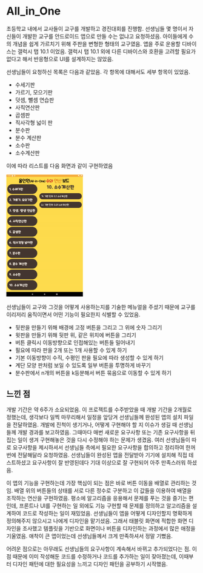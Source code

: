 # All_in_One


초등학교 내에서 교사들이 교구를 개발하고 경진대회를 진행함. 선생님들 몇 명이서 자신들이 개발한 교구를 안드로이드 앱으로 만들 수는 없냐고 요청하셨음. 아이들에게 수의 개념을 쉽게 가르치기 위해 주판을 변형한 형태의 교구였음. 앱을 주로 운용할 디바이스는 갤럭시 탭 10.1 이었음. 갤럭시 탭 10.1 외에 다른 디바이스와 호환을 고려할 필요가 없다고 해서 반응형으로 UI를 설계하지는 않았음.


선생님들이 요청하신 목록은 다음과 같았음. 각 항목에 대해서도 세부 항목이 있었음.



- 수세기판
- 가르기, 모으기판
- 덧셈, 뺄셈 연습판
- 사칙연산판
- 곱셈판
- 직사각형 넓이 판
- 분수판
- 분수 계산판
- 소수판
- 소수계산판

이에 따라 리스트를 다음 화면과 같이 구현하였음

<img src = "res/all_in_one_menu.gif" width="40%">





선생님들이 교구와 그것을 어떻게 사용하는지를 기술한 메뉴얼을 주셨기 때문에 교구를 이리저리 움직이면서 어떤 기능이 필요한지 식별할 수 있었음.



- 뒷판을 만들기 위해 배경에 고정 버튼을 그리고 그 위에 숫자 그리기
- 윗판을 만들기 위해 뒷판 위, 같은 위치에 버튼을 그리기
- 버튼 클릭시 이동방향으로 인접해있는 버튼들 밀어내기
- 필요에 따라 판을 2개 또는 1개 사용할 수 있게 하기
- 기본 이동방향이 수직, 수평인 판을 필요에 따라 생성할 수 있게 하기
- 계단 모양 판처럼 보일 수 있도록 일부 버튼을 투명하게 바꾸기
- 분수판에서 n개의 버튼을 k등분해서 버튼 묶음으로 이동할 수 있게 하기



## 느낀 점

개발 기간은 약 6주가 소요되었음. 이 프로젝트를 수주받았을 때 개발 기간을 2개월로 정했는데, 생각보다 일찍 마무리해서 일정을 앞당겨 선생님들께 완성된 앱의 설치 파일을 전달하였음. 개발에 진척이 생기거나, 어떻게 구현해야 할 지 이슈가 생길 때 선생님들께 개발 경과를 보고하였음. 그때마다 매번 새로운 요구사항 또는 기존 요구사항을 뒤집는 일이 생겨 구현해놓은 것을 다시 수정해야 하는 문제가 생겼음. 여러 선생님들이 따로 요구사항을 제시하셔서 선생님들 측에서 필요한 요구사항을 합의하고 정리하여 한꺼번에 전달해달라 요청하였음. 선생님들이 완성된 앱을 전달받아 기기에 설치해 직접 테스트하셨고 요구사항이 잘 반영된데다 기대 이상으로 잘 구현되어 아주 만족스러워 하셨음.

이 앱의 기능을 구현하는데 가장 핵심이 되는 점은 바로 버튼 이동을 배열로 관리하는 것임. 배열 위의 버튼들의 상태를 서로 다른 정수로 구분하고 이 값들을 이용하여 배열을 조작하는 연산을 구현하였음. 평소에 알고리즘을 응용해서 문제를 푸는 것을 즐기는 편인데, 프론트나 UI를 구현하는 일 외에도 기능 구현할 때 문제를 정의하고 알고리즘을 설계하여 코드로 작성하는 일이 재밌었음. 선생님들이 앱을 어떻게 디자인할지 명확하게 정의해주지 않으시고 나에게 디자인을 맡기셨음. 그래서 태블릿 화면에 적합한 화면 디자인을 조사했고 템플릿을 기반으로 화면이나 버튼을 디자인하는 과정에서 많은 애정을 기울였음. 애착이 큰 앱이었는데 선생님들께서 크게 만족하셔서 정말 기뻤음.

어려운 점으로는 아무래도 선생님들의 요구사항이 계속해서 바뀌고 추가되었다는 점. 이점 때문에 이미 작성해둔 코드를 수정하거나 코드를 추가하는 일이 잦아졌는데, 이때부터 디자인 패턴에 대한 필요성을 느끼고 디자인 패턴을 공부하기 시작했음.
